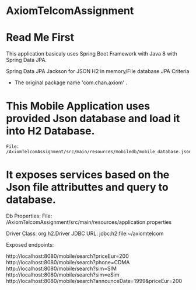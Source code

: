 # AxiomTelcomAssignment

# Read Me First
This application basicaly uses Spring Boot Framework with Java 8 with Spring Data JPA.

Spring Data JPA
Jackson for JSON
H2 in memory/File database
JPA Criteria

* The original package name 'com.chan.axiom' .

# This Mobile Application uses provided Json database and load it into H2 Database.
    
    File: /AxiomTelcomAssignment/src/main/resources/mobiledb/mobile_database.json
    
# It exposes services based on the Json file attributtes and query to database.


Db Properties: File: /AxiomTelcomAssignment/src/main/resources/application.properties

Driver Class: org.h2.Driver
JDBC URL: jdbc:h2:file:~/axiomtelcom

Exposed endpoints:

http://localhost:8080/mobile/search?priceEur=200
http://localhost:8080/mobile/search?phone=CDMA
http://localhost:8080/mobile/search?sim=SIM
http://localhost:8080/mobile/search?sim=eSim
http://localhost:8080/mobile/search?announceDate=1999&priceEur=200




